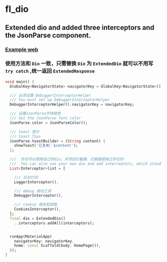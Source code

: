 # fl_dio

## Extended dio and added three interceptors and the JsonParse component.

### [Example web](https://wayaer.github.io/fl_dio/example/app/web/index.html#/)

### 使用方法和 `Dio` 一致，只需替换 `Dio` 为 `ExtendedDio` 就可以不用写 `try catch` ,统一返回 `ExtendedResponse`

```dart
void main() {
  GlobalKey<NavigatorState> navigatorKey = GlobalKey<NavigatorState>();

  /// 必须设置 DebuggerInterceptorHelper
  /// You must set up DebuggerInterceptorHelper
  DebuggerInterceptorHelper().navigatorKey = navigatorKey;

  /// 设置JsonParse字体颜色
  /// Set the JsonParse font color
  JsonParse.color = JsonParseColor();

  /// toast 提示
  /// toast Tips
  JsonParse.toastBuilder = (String content) {
    showToast('已复制：$content');
  };

  ///  你也可以使用自己的dio，并添加拦截器，拦截器是独立存在的
  ///  You can also use your own dio and add interceptors, which stand alone
  List<Interceptor>list = [

    /// 日志打印
    LoggerInterceptor(),

    /// debug 调试工具
    DebuggerInterceptor(),

    /// cookie 保存和获取
    CookiesInterceptor(),
  ];
  final dio = ExtendedDio()
    ..interceptors.addAll(interceptors);


  runApp(MaterialApp(
    navigatorKey: navigatorKey,
    home: const Scaffold(body: HomePage()),
  ));
}

```